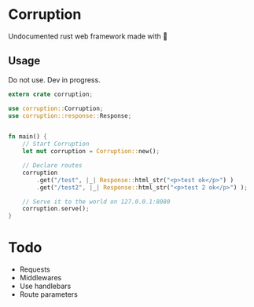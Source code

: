 # Corruption
Undocumented rust web framework made with :footprints:

## Usage
Do not use. Dev in progress.

```rust
extern crate corruption;

use corruption::Corruption;
use corruption::response::Response;


fn main() {
    // Start Corruption
    let mut corruption = Corruption::new();

    // Declare routes
    corruption
        .get("/test", |_| Response::html_str("<p>test ok</p>") )
        .get("/test2", |_| Response::html_str("<p>test 2 ok</p>") );

    // Serve it to the world on 127.0.0.1:8080
    corruption.serve();
}
```

# Todo
 - Requests
 - Middlewares
 - Use handlebars
 - Route parameters
